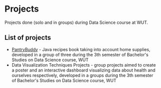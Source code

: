 # Projects
Projects done (solo and in groups) during Data Science course at WUT.

## List of projects
* [PantryBuddy](https://github.com/andrzejewskimaciej/PantryBuddy) - Java recipes book taking into account home supplies, developed in a group of three during the 3th semester of Bachelor's Studies on Data Science course, WUT
* Data Visualization Techniques Projects - group projects aimed to create a poster and an interactive dashboard visualizing data about health and ourselves respectively, developed in a groups during the 3th semester of Bachelor's Studies on Data Science course, WUT

